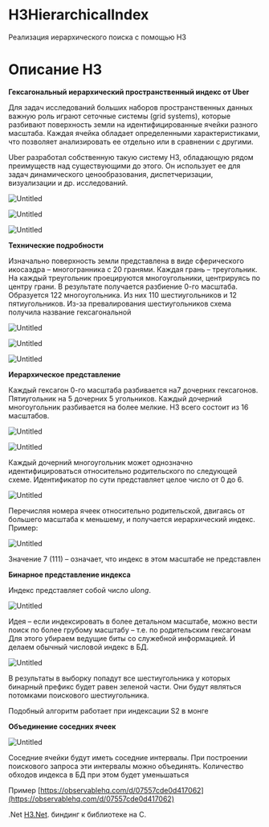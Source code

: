 # H3HierarchicalIndex
Реализация иерархического поиска с помощью H3
# Описание H3

**Гексагональный иерархический пространственный индекс от Uber**

Для задач исследований больших наборов пространственных данных важную роль играют сеточные системы (grid systems), которые разбивают поверхность земли на идентифицированные ячейки разного масштаба. Каждая ячейка обладает определенными характеристиками, что позволяет анализировать ее отдельно или в сравнении с другими.

Uber разработал собственную такую систему H3, обладающую рядом преимуществ над существующими до этого. Он использует ее для задач динамического ценообразования, диспетчеризации, визуализации и др. исследований.

![Untitled](https://s3-us-west-2.amazonaws.com/secure.notion-static.com/874c2b37-888f-4764-bfb8-1d15b94d7224/Untitled.png)

![Untitled](https://s3-us-west-2.amazonaws.com/secure.notion-static.com/df6ca5bf-de0a-44c9-a335-92e9d2f1fa24/Untitled.png)

![Untitled](https://s3-us-west-2.amazonaws.com/secure.notion-static.com/5505c725-175a-4246-894a-c3553b185f81/Untitled.png)

**Технические подробности**

Изначально поверхность земли представлена в виде сферического икосаэдра – многогранника с 20 гранями. Каждая грань – треугольник. На каждый треугольник проецируются многоугольники, центрируясь по центру грани. В результате получается разбиение 0-го масштаба. Образуется 122 многоугольника. Из них 110 шестиугольников и 12 пятиугольников. Из-за превалирования шестиугольников схема получила название гексагональной

![Untitled](https://s3-us-west-2.amazonaws.com/secure.notion-static.com/19db8702-0070-48d0-99e4-aa27ffd89ee1/Untitled.png)

![Untitled](https://s3-us-west-2.amazonaws.com/secure.notion-static.com/99ee9601-57c4-4695-b638-9d5dd5739b9d/Untitled.png)

![Untitled](https://s3-us-west-2.amazonaws.com/secure.notion-static.com/8b75ac13-0f1d-423a-ad56-a37780f37ae5/Untitled.png)

**Иерархическое представление**

Каждый гексагон 0-го масштаба разбивается на7 дочерних гексагонов. Пятиугольник на 5 дочерних 5 угольников. Каждый дочерний многоугольник разбивается на более мелкие. H3 всего состоит из 16 масштабов.

![Untitled](https://s3-us-west-2.amazonaws.com/secure.notion-static.com/cec776d7-3836-47b4-866f-e393aed29917/Untitled.png)

![Untitled](https://s3-us-west-2.amazonaws.com/secure.notion-static.com/711f03a2-18a6-499f-a1c7-cd09a26967c6/Untitled.png)

Каждый дочерний многоугольник может однозначно идентифицироваться относительно родительского по следующей схеме. Идентификатор по сути представляет целое число от 0 до 6.

![Untitled](https://s3-us-west-2.amazonaws.com/secure.notion-static.com/bcf3cc63-a51a-49cf-b1a4-7e07fd9c3bd8/Untitled.png)

Перечисляя номера ячеек относительно родительской, двигаясь от большего масштаба к меньшему, и получается иерархический индекс. Пример:

![Untitled](https://s3-us-west-2.amazonaws.com/secure.notion-static.com/e73c4e42-5222-486b-a88a-1f8b24abf15b/Untitled.png)

Значение 7 (111) – означает, что индекс в этом масштабе не представлен

**Бинарное представление индекса**

Индекс представляет собой число *ulong*.

![Untitled](https://s3-us-west-2.amazonaws.com/secure.notion-static.com/7c2f2469-d4fb-4164-9793-64cc71e7e4fd/Untitled.png)

Идея – если индексировать в более детальном масштабе, можно вести поиск по более грубому масштабу – т.е. по родительским гексагонам
Для этого убираем ведущие биты со служебной информацией. И делаем обычный числовой индекс в БД.

![Untitled](https://s3-us-west-2.amazonaws.com/secure.notion-static.com/d00b86d6-154f-4320-b073-b39c66068cfc/Untitled.png)

В результаты в выборку попадут все шестиугольника у которых бинарный префикс будет равен зеленой части. Они будут являться потомками поискового шестиугольника.

Подобный алгоритм работает при индексации S2 в монге

**Объединение соседних ячеек**

![Untitled](https://s3-us-west-2.amazonaws.com/secure.notion-static.com/0c26d977-4d42-4534-b985-c69e0073b8fe/Untitled.png)

Соседние ячейки будут иметь соседние интервалы. При построении поискового запроса эти интервалы можно объединять. Количество обходов индекса в БД при этом будет уменьшаться

Пример [https://observablehq.com/d/07557cde0d417062](https://observablehq.com/d/07557cde0d417062)

.Net
[H3.Net](http://h3.net/). биндинг к библиотеке на C.
